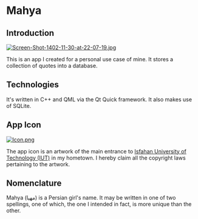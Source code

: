 # Mahya

## Introduction

[![Screen-Shot-1402-11-30-at-22-07-19.jpg](https://i.postimg.cc/YSV23JdN/Screen-Shot-1402-11-30-at-22-07-19.jpg)](https://postimg.cc/06Yq5HRr)

This is an app I created for a personal use case of mine. It stores a collection of quotes into a database.

## Technologies

It's written in C++ and QML via the Qt Quick framework. It also makes use of SQLite.  

## App Icon

<!--
[![Icon.png](https://i.postimg.cc/hP8nmFLQ/Icon.png)](https://postimg.cc/zVf4mcPq)
-->

[![Icon.png](https://i.postimg.cc/MGt3JSCR/Icon.png)](https://postimg.cc/f3tfY6TT)

The app icon is an artwork of the main entrance to [Isfahan University of Technology (IUT)](https://english.iut.ac.ir) in my hometown. I hereby claim all the copyright laws pertaining to the artwork.

## Nomenclature

Mahya (مهیا) is a Persian girl's name. It may be written in one of two spellings, one of which, the one I intended in fact, is more unique than the other.
